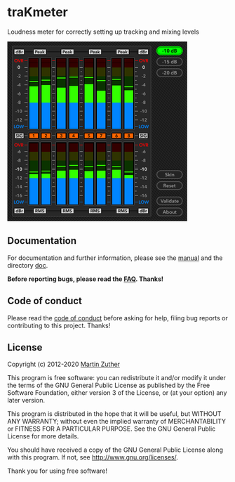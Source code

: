 # traKmeter

Loudness meter for correctly setting up tracking and mixing levels

![Screenshot](./doc/include/images/trakmeter.png)

## Documentation

For documentation and further information, please see the [manual][]
and the directory [doc][].

**Before reporting bugs, please read the [FAQ][wiki].  Thanks!**

## Code of conduct

Please read the [code of conduct][COC] before asking for help, filing
bug reports or contributing to this project.  Thanks!

## License

Copyright (c) 2012-2020 [Martin Zuther][]

This program is free software: you can redistribute it and/or modify
it under the terms of the GNU General Public License as published by
the Free Software Foundation, either version 3 of the License, or
(at your option) any later version.

This program is distributed in the hope that it will be useful,
but WITHOUT ANY WARRANTY; without even the implied warranty of
MERCHANTABILITY or FITNESS FOR A PARTICULAR PURPOSE.  See the
GNU General Public License for more details.

You should have received a copy of the GNU General Public License
along with this program.  If not, see <http://www.gnu.org/licenses/>.

Thank you for using free software!


[Martin Zuther]:  http://www.mzuther.de/
[COC]:            https://github.com/mzuther/traKmeter/tree/master/CODE_OF_CONDUCT.markdown
[doc]:            https://github.com/mzuther/traKmeter/tree/master/doc/
[manual]:         https://github.com/mzuther/traKmeter/raw/master/doc/trakmeter.pdf
[wiki]:           https://github.com/mzuther/traKmeter/wiki
